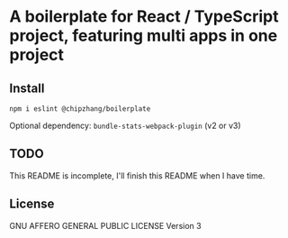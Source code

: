 # A boilerplate for React / TypeScript project, featuring multi apps in one project

## Install

```shell
npm i eslint @chipzhang/boilerplate
```

Optional dependency: `bundle-stats-webpack-plugin` (v2 or v3)

## TODO

This README is incomplete, I'll finish this README when I have time.

## License

GNU AFFERO GENERAL PUBLIC LICENSE Version 3
